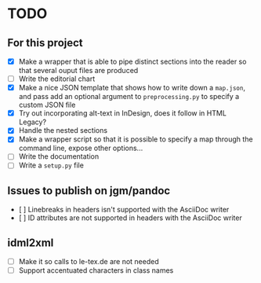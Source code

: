 # TODO

## For this project

* [x] Make a wrapper that is able to pipe distinct sections into the reader so that several ouput files are produced
* [ ] Write the editorial chart
* [x] Make a nice JSON template that shows how to write down a `map.json`, and pass add an optional argument to `preprocessing.py` to specify a custom JSON file
* [x] Try out incorporating alt-text in InDesign, does it follow in HTML Legacy?
* [x] Handle the nested sections
* [x] Make a wrapper script so that it is possible to specify a map through the command line, expose other options...
* [ ] Write the documentation
* [ ] Write a `setup.py` file 

## Issues to publish on jgm/pandoc

* [ ] Linebreaks in headers isn't supported with the AsciiDoc writer
* [ ] ID attributes are not supported in headers with the AsciiDoc writer

## idml2xml

* [ ] Make it so calls to le-tex.de are not needed
* [ ] Support accentuated characters in class names